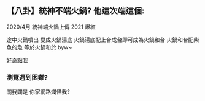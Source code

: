 ## 【八卦】統神不端火鍋? 他這次端這個:


2020/4月 統神端火鍋上傳
2021 爆紅

途中火鍋噴出 變成火鍋湯底
火鍋湯底配上合成台即可成為火鍋和台
火鍋和台配柴魚的魚 等於火鍋和於
byw~

[好奇點我](https://stop.com)
### 瀏覽遇到困難?
 關我闢是 你家網路爛怪我?
